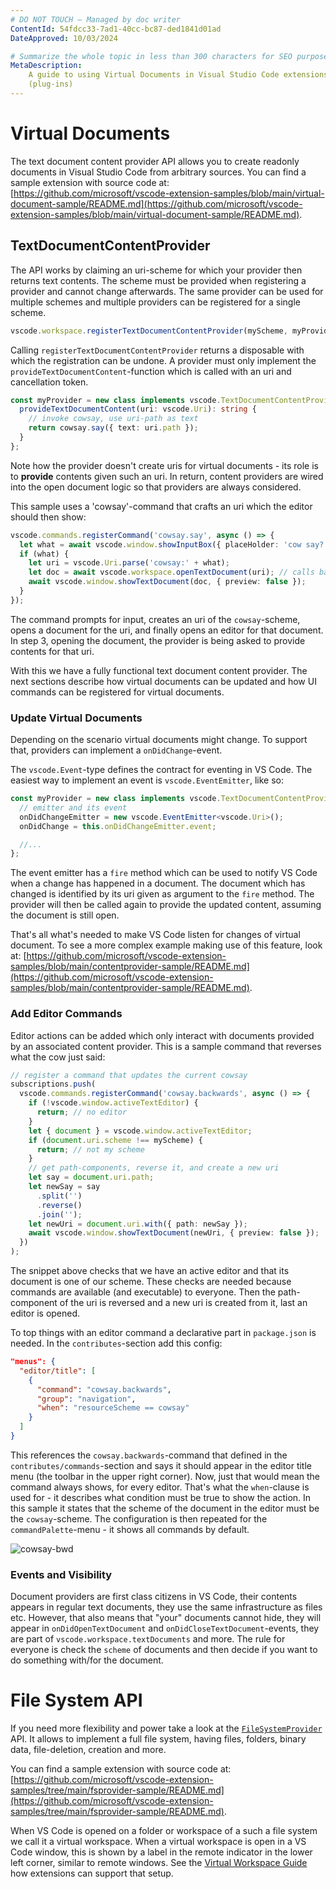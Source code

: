 ```yaml
---
# DO NOT TOUCH — Managed by doc writer
ContentId: 54fdcc33-7ad1-40cc-bc87-ded1841d01ad
DateApproved: 10/03/2024

# Summarize the whole topic in less than 300 characters for SEO purpose
MetaDescription:
    A guide to using Virtual Documents in Visual Studio Code extensions
    (plug-ins)
---
```


# Virtual Documents

The text document content provider API allows you to create readonly documents
in Visual Studio Code from arbitrary sources. You can find a sample extension
with source code at:
[https://github.com/microsoft/vscode-extension-samples/blob/main/virtual-document-sample/README.md](https://github.com/microsoft/vscode-extension-samples/blob/main/virtual-document-sample/README.md).

## TextDocumentContentProvider

The API works by claiming an uri-scheme for which your provider then returns
text contents. The scheme must be provided when registering a provider and
cannot change afterwards. The same provider can be used for multiple schemes and
multiple providers can be registered for a single scheme.

```ts
vscode.workspace.registerTextDocumentContentProvider(myScheme, myProvider);
```

Calling `registerTextDocumentContentProvider` returns a disposable with which
the registration can be undone. A provider must only implement the
`provideTextDocumentContent`-function which is called with an uri and
cancellation token.

```ts
const myProvider = new class implements vscode.TextDocumentContentProvider {
  provideTextDocumentContent(uri: vscode.Uri): string {
    // invoke cowsay, use uri-path as text
    return cowsay.say({ text: uri.path });
  }
};
```

Note how the provider doesn't create uris for virtual documents - its role is to
**provide** contents given such an uri. In return, content providers are wired
into the open document logic so that providers are always considered.

This sample uses a 'cowsay'-command that crafts an uri which the editor should
then show:

```ts
vscode.commands.registerCommand('cowsay.say', async () => {
  let what = await vscode.window.showInputBox({ placeHolder: 'cow say?' });
  if (what) {
    let uri = vscode.Uri.parse('cowsay:' + what);
    let doc = await vscode.workspace.openTextDocument(uri); // calls back into the provider
    await vscode.window.showTextDocument(doc, { preview: false });
  }
});
```

The command prompts for input, creates an uri of the `cowsay`-scheme, opens a
document for the uri, and finally opens an editor for that document. In step 3,
opening the document, the provider is being asked to provide contents for that
uri.

With this we have a fully functional text document content provider. The next
sections describe how virtual documents can be updated and how UI commands can
be registered for virtual documents.

### Update Virtual Documents

Depending on the scenario virtual documents might change. To support that,
providers can implement a `onDidChange`-event.

The `vscode.Event`-type defines the contract for eventing in VS Code. The
easiest way to implement an event is `vscode.EventEmitter`, like so:

```ts
const myProvider = new class implements vscode.TextDocumentContentProvider {
  // emitter and its event
  onDidChangeEmitter = new vscode.EventEmitter<vscode.Uri>();
  onDidChange = this.onDidChangeEmitter.event;

  //...
};
```

The event emitter has a `fire` method which can be used to notify VS Code when a
change has happened in a document. The document which has changed is identified
by its uri given as argument to the `fire` method. The provider will then be
called again to provide the updated content, assuming the document is still
open.

That's all what's needed to make VS Code listen for changes of virtual document.
To see a more complex example making use of this feature, look at:
[https://github.com/microsoft/vscode-extension-samples/blob/main/contentprovider-sample/README.md](https://github.com/microsoft/vscode-extension-samples/blob/main/contentprovider-sample/README.md).

### Add Editor Commands

Editor actions can be added which only interact with documents provided by an
associated content provider. This is a sample command that reverses what the cow
just said:

```ts
// register a command that updates the current cowsay
subscriptions.push(
  vscode.commands.registerCommand('cowsay.backwards', async () => {
    if (!vscode.window.activeTextEditor) {
      return; // no editor
    }
    let { document } = vscode.window.activeTextEditor;
    if (document.uri.scheme !== myScheme) {
      return; // not my scheme
    }
    // get path-components, reverse it, and create a new uri
    let say = document.uri.path;
    let newSay = say
      .split('')
      .reverse()
      .join('');
    let newUri = document.uri.with({ path: newSay });
    await vscode.window.showTextDocument(newUri, { preview: false });
  })
);
```

The snippet above checks that we have an active editor and that its document is
one of our scheme. These checks are needed because commands are available (and
executable) to everyone. Then the path-component of the uri is reversed and a
new uri is created from it, last an editor is opened.

To top things with an editor command a declarative part in `package.json` is
needed. In the `contributes`-section add this config:

```json
"menus": {
  "editor/title": [
    {
      "command": "cowsay.backwards",
      "group": "navigation",
      "when": "resourceScheme == cowsay"
    }
  ]
}
```

This references the `cowsay.backwards`-command that defined in the
`contributes/commands`-section and says it should appear in the editor title
menu (the toolbar in the upper right corner). Now, just that would mean the
command always shows, for every editor. That's what the `when`-clause is used
for - it describes what condition must be true to show the action. In this
sample it states that the scheme of the document in the editor must be the
`cowsay`-scheme. The configuration is then repeated for the
`commandPalette`-menu - it shows all commands by default.

![cowsay-bwd](images/virtual-documents/cowsay-bwd.png)

### Events and Visibility

Document providers are first class citizens in VS Code, their contents appears
in regular text documents, they use the same infrastructure as files etc.
However, that also means that "your" documents cannot hide, they will appear in
`onDidOpenTextDocument` and `onDidCloseTextDocument`-events, they are part of
`vscode.workspace.textDocuments` and more. The rule for everyone is check the
`scheme` of documents and then decide if you want to do something with/for the
document.

# File System API

If you need more flexibility and power take a look at the
[`FileSystemProvider`](/api/references/vscode-api#FileSystemProvider) API. It
allows to implement a full file system, having files, folders, binary data,
file-deletion, creation and more.

You can find a sample extension with source code at:
[https://github.com/microsoft/vscode-extension-samples/tree/main/fsprovider-sample/README.md](https://github.com/microsoft/vscode-extension-samples/tree/main/fsprovider-sample/README.md).

When VS Code is opened on a folder or workspace of a such a file system we call
it a virtual workspace. When a virtual workspace is open in a VS Code window,
this is shown by a label in the remote indicator in the lower left corner,
similar to remote windows. See the
[Virtual Workspace Guide](/api/extension-guides/virtual-workspaces) how
extensions can support that setup.
